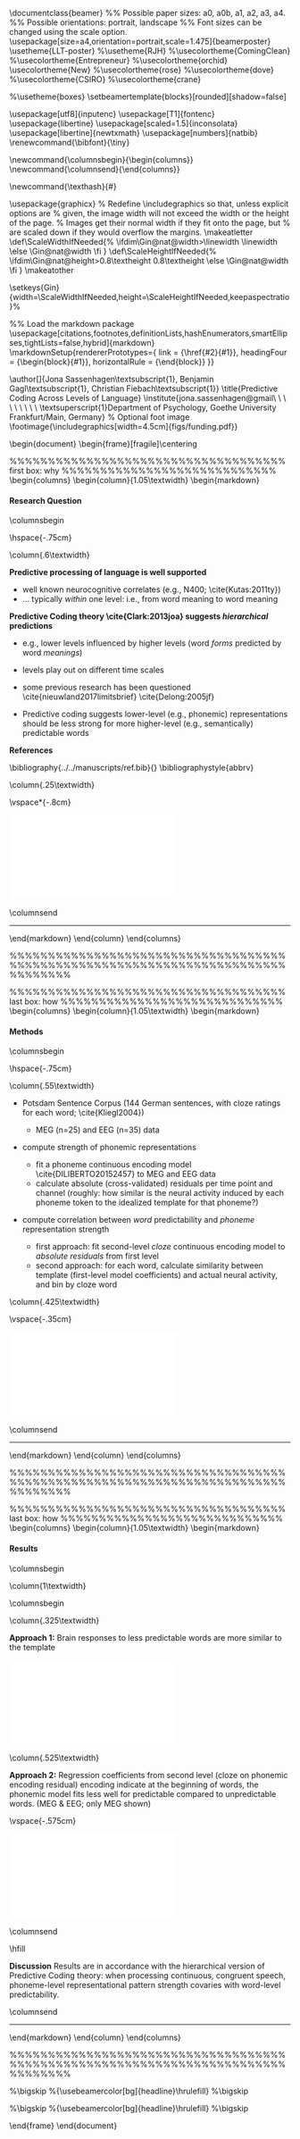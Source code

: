 \documentclass{beamer}
%% Possible paper sizes: a0, a0b, a1, a2, a3, a4.
%% Possible orientations: portrait, landscape
%% Font sizes can be changed using the scale option.
\usepackage[size=a4,orientation=portrait,scale=1.475]{beamerposter}
\usetheme{LLT-poster}
%\usetheme{RJH}
%\usecolortheme{ComingClean}
%\usecolortheme{Entrepreneur}
%\usecolortheme{orchid}
\usecolortheme{New}
%\usecolortheme{rose}
%\usecolortheme{dove}
%\usecolortheme{CSIRO}
%\usecolortheme{crane}

%\usetheme{boxes}
\setbeamertemplate{blocks}[rounded][shadow=false]


\usepackage[utf8]{inputenc}
\usepackage[T1]{fontenc}
\usepackage{libertine}
\usepackage[scaled=1.5]{inconsolata}
\usepackage[libertine]{newtxmath}
\usepackage[numbers]{natbib}
\renewcommand{\bibfont}{\tiny}

\newcommand{\columnsbegin}{\begin{columns}}
\newcommand{\columnsend}{\end{columns}}

\newcommand{\texthash}{\#}

\usepackage{graphicx}
% Redefine \includegraphics so that, unless explicit options are
% given, the image width will not exceed the width or the height of the page.
% Images get their normal width if they fit onto the page, but
% are scaled down if they would overflow the margins.
\makeatletter
\def\ScaleWidthIfNeeded{%
 \ifdim\Gin@nat@width>\linewidth
    \linewidth
  \else
    \Gin@nat@width
  \fi
}
\def\ScaleHeightIfNeeded{%
  \ifdim\Gin@nat@height>0.8\textheight
    0.8\textheight
  \else
    \Gin@nat@width
  \fi
}
\makeatother

\setkeys{Gin}{width=\ScaleWidthIfNeeded,height=\ScaleHeightIfNeeded,keepaspectratio}%

%% Load the markdown package
\usepackage[citations,footnotes,definitionLists,hashEnumerators,smartEllipses,tightLists=false,hybrid]{markdown}
\markdownSetup{rendererPrototypes={
 link = {\href{#2}{#1}},
 headingFour = {\begin{block}{#1}},
 horizontalRule = {\end{block}}
}}

\author[]{Jona Sassenhagen\textsubscript{1}, Benjamin Gagl\textsubscript{1}, Christian Fiebach\textsubscript{1}}
\title{Predictive Coding Across Levels of Language}
\institute{jona.sassenhagen@gmail\ \ \ \ \ \ \ \ \ \textsuperscript{1}Department of Psychology, Goethe University Frankfurt/Main, Germany}
% Optional foot image
\footimage{\includegraphics[width=4.5cm]{figs/funding.pdf}}

\begin{document}
\begin{frame}[fragile]\centering

%%%%%%%%%%%%%%%%%%%%%%%%%%%%%%%%%%%% first box: why %%%%%%%%%%%%%%%%%%%%%%%%%%%%
\begin{columns}
\begin{column}{1.05\textwidth}
\begin{markdown}

#### Research Question

\columnsbegin

\hspace{-.75cm}

\column{.6\textwidth}

**Predictive processing of language is well supported**

  - well known neurocognitive correlates (e.g., N400; \cite{Kutas:2011ty})
  - ... typically *within* one level: i.e., from word meaning to word meaning

**Predictive Coding theory \cite{Clark:2013joa} suggests *hierarchical* predictions**

  - e.g., lower levels influenced by higher levels
    (word *forms* predicted by word *meanings*)
  - levels play out on different time scales
  - some previous research has been questioned
    \cite{nieuwland2017limitsbrief}
    \cite{Delong:2005jf}
	  
- Predictive coding suggests lower-level (e.g., phonemic) representations should
  be less strong for more higher-level (e.g., semantically) predictable words

**References**

\bibliography{../../manuscripts/ref.bib}{}
\bibliographystyle{abbrv}


\column{.25\textwidth}

\vspace*{-.8cm}

![pic](figs/theory2.pdf)

\columnsend

----

\end{markdown}
\end{column}
\end{columns}

%%%%%%%%%%%%%%%%%%%%%%%%%%%%%%%%%%%%%%%%%%%%%%%%%%%%%%%%%%%%%%%%%%%%%%%%%%%%%%%%


%%%%%%%%%%%%%%%%%%%%%%%%%%%%%%%%%%%% last box: how %%%%%%%%%%%%%%%%%%%%%%%%%%%%%
\begin{columns}
\begin{column}{1.05\textwidth}
\begin{markdown}

#### Methods

\columnsbegin

\hspace{-.75cm}

\column{.55\textwidth}

- Potsdam Sentence Corpus (144 German sentences, with cloze ratings
  for each word;  \cite{Kliegl2004})
  - MEG (n=25) and EEG (n=35) data

- compute strength of phonemic representations
    - fit a phoneme continuous encoding model \cite{DILIBERTO20152457}
	  to MEG and EEG data
	- calculate absolute (cross-validated) residuals per time point and channel
	  (roughly: how similar is the neural activity induced by each phoneme
	  token to the idealized template for that phoneme?)

- compute correlation between *word* predictability and *phoneme* 
  representation strength
    - first approach: fit second-level *cloze* continuous encoding model to
	  *absolute residuals* from first level
	- second approach: for each word, calculate similarity between template
	  (first-level model coefficients) and actual neural activity, and bin
	  by cloze word

\column{.425\textwidth}

\vspace{-.35cm}

![explain](figs/explainmodel.pdf)


\columnsend

----

\end{markdown}
\end{column}
\end{columns}


%%%%%%%%%%%%%%%%%%%%%%%%%%%%%%%%%%%%%%%%%%%%%%%%%%%%%%%%%%%%%%%%%%%%%%%%%%%%%%%%


%%%%%%%%%%%%%%%%%%%%%%%%%%%%%%%%%%%% last box: how %%%%%%%%%%%%%%%%%%%%%%%%%%%%%
\begin{columns}
\begin{column}{1.05\textwidth}
\begin{markdown}

#### Results

\columnsbegin

\column{1\textwidth}

\columnsbegin

\column{.325\textwidth}

**Approach 1:** Brain responses to less predictable words are more similar 
to the template

![](figs/lmplot.pdf)

\column{.525\textwidth}

**Approach 2:** Regression coefficients from second level
(cloze on phonemic encoding residual) encoding indicate at the beginning of
words, the phonemic model fits less well for predictable compared to
unpredictable words. (MEG \& EEG; only MEG shown)

\vspace{-.575cm}

![](figs/examplemeg.pdf)

\columnsend

\hfill

**Discussion** Results are in accordance with the hierarchical version of Predictive Coding
theory: when processing continuous, congruent speech, phoneme-level
representational pattern strength covaries with word-level predictability.

\columnsend

----

\end{markdown}
\end{column}
\end{columns}


%%%%%%%%%%%%%%%%%%%%%%%%%%%%%%%%%%%%%%%%%%%%%%%%%%%%%%%%%%%%%%%%%%%%%%%%%%%%%%%%

%\bigskip
%{\usebeamercolor[bg]{headline}\hrulefill}
%\bigskip


%\bigskip
%{\usebeamercolor[bg]{headline}\hrulefill}
%\bigskip

\end{frame}
\end{document}
